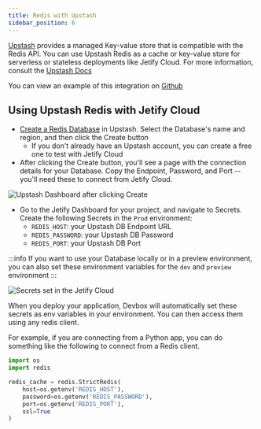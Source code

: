 ```yaml
---
title: Redis with Upstash
sidebar_position: 6
---
```


[Upstash](https://upstash.com) provides a managed Key-value store that is compatible with the Redis API. You can use Upstash Redis as a cache or key-value store for serverless or stateless deployments like Jetify Cloud. For more information, consult the [Upstash Docs](https://upstash.com/docs/introduction)

You can view an example of this integration on [Github](https://github.com/jetify-com/jetify-deploy-integration/tree/main/devbox-json/upstash)

## Using Upstash Redis with Jetify Cloud

* [Create a Redis Database](https://upstash.com/docs/redis/overall/getstarted) in Upstash. Select the Database's name and region, and then click the Create button
  * If you don't already have an Upstash account, you can create a free one to test with Jetify Cloud
* After clicking the Create button, you'll see a page with the connection details for your Database. Copy the Endpoint, Password, and Port -- you'll need these to connect from Jetify Cloud. 

![Upstash Dashboard after clicking Create](../../../../static/img/upstash.png)

* Go to the Jetify Dashboard for your project, and navigate to Secrets. Create the following Secrets in the `Prod` environment: 
  * `REDIS_HOST`: your Upstash DB Endpoint URL
  * `REDIS_PASSWORD`: your Upstash DB Password
  * `REDIS_PORT`: your Upstash DB Port 

:::info
 If you want to use your Database locally or in a preview environment, you can also set these environment variables for the `dev` and `preview` environment
:::

![Secrets set in the Jetify Cloud](../../../../static/img/upstash-secrets.png)

When you deploy your application, Devbox will automatically set these secrets as env variables in your environment. You can then access them using any redis client. 

For example, if you are connecting from a Python app, you can do something like the following to connect from a Redis client.

```python
import os
import redis

redis_cache = redis.StrictRedis(
    host=os.getenv('REDIS_HOST'),
    password=os.getenv('REDIS_PASSWORD'),
    port=os.getenv('REDIS_PORT'),
    ssl=True
)
```